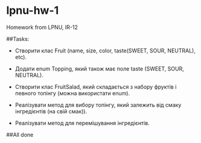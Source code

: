 # lpnu-hw-1
Homework from LPNU, IR-12


##Tasks:

- Створити клас Fruit (name, size, color, taste(SWEET, SOUR, NEUTRAL), etc). 

- Додати enum Topping, який також має поле taste (SWEET, SOUR, NEUTRAL). 

- Створити клас FruitSalad, який складається з набору фруктів і певного топінгу (можна використати enum). 

- Реалізувати метод для вибору топінгу, який залежить від смаку інгредієнтів (на свій смак)). 

- Реалізувати метод для перемішування інгредієнтів. 

##All done
